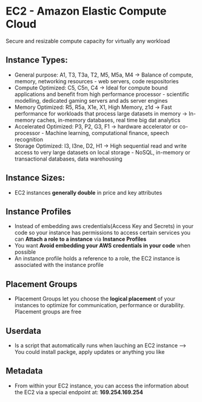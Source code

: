 # EC2 - Amazon Elastic Compute Cloud
Secure and resizable compute capacity for virtually any workload

## Instance Types:
- General purpose: A1, T3, T3a, T2, M5, M5a, M4 -> Balance of compute, memory, networking resources - web servers, code respositories
- Compute Optimized: C5, C5n, C4 -> Ideal for compute bound applications and benefit from high performance processor - scientific modelling, dedicated gaming servers and ads server engines
- Memory Optimized: R5, R5a, X1e, X1, High Memory, z1d -> Fast performance for workloads that process large datasets in memory -> In-memory caches, in-memory databases, real time big dat analytics
- Accelerated Optimized: P3, P2, G3, F1 -> hardware accelerator or co-processor - Machine learning, computational finance, speech recognition
- Storage Optimized: I3, I3ne, D2, H1 -> High sequential read and write access to very large datasets on local storage - NoSQL, in-memory or transactional databases, data warehousing

## Instance Sizes:
- EC2 instances **generally double** in price and key attributes

## Instance Profiles
- Instead of embedding aws credentials(Access Key and Secrets) in your code so your instance has permissions to access certain services you can **Attach a role to a instance** via **Instance Profiles**
- You want **Avoid embedding your AWS credentials in your code** when possible
- An instance profile holds a reference to a role, the EC2 instance is associated with the instance profile

## Placement Groups
- Placement Groups let you choose the **logical placement** of your instances to optimize for communication, performance or durability. Placement groups are free

## Userdata
- Is a script that automatically runs when lauching an EC2 instance --> You could install packge, apply updates or anything you like

## Metadata
- From within your EC2 instance, you can access the information about the EC2 via a special endpoint at: **169.254.169.254**
